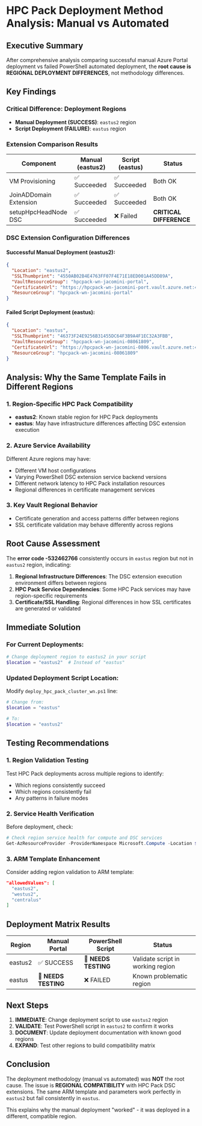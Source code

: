 # HPC Pack Deployment Method Analysis: Manual vs Automated

## Executive Summary

After comprehensive analysis comparing successful manual Azure Portal deployment vs failed PowerShell automated deployment, the **root cause is REGIONAL DEPLOYMENT DIFFERENCES**, not methodology differences.

## Key Findings

### Critical Difference: Deployment Regions
- **Manual Deployment (SUCCESS)**: `eastus2` region
- **Script Deployment (FAILURE)**: `eastus` region

### Extension Comparison Results

| Component | Manual (eastus2) | Script (eastus) | Status |
|-----------|------------------|-----------------|---------|
| VM Provisioning | ✅ Succeeded | ✅ Succeeded | Both OK |
| JoinADDomain Extension | ✅ Succeeded | ✅ Succeeded | Both OK |
| setupHpcHeadNode DSC | ✅ Succeeded | ❌ Failed | **CRITICAL DIFFERENCE** |

### DSC Extension Configuration Differences

#### Successful Manual Deployment (eastus2):
```json
{
  "Location": "eastus2",
  "SSLThumbprint": "4550AB02B4E4763FF07F4E71E18ED001A45DD89A",
  "VaultResourceGroup": "hpcpack-wn-jacomini-portal",
  "CertificateUrl": "https://hpcpack-wn-jacomini-port.vault.azure.net:443/secrets/HPCPackCommunication/fd21537914f24a669ca0eb1aa27e7592",
  "ResourceGroup": "hpcpack-wn-jacomini-portal"
}
```

#### Failed Script Deployment (eastus):
```json
{
  "Location": "eastus",
  "SSLThumbprint": "46373F24E9256B31455DC64F3B9A4F1EC32A3FBB",
  "VaultResourceGroup": "hpcpack-wn-jacomini-08061809",
  "CertificateUrl": "https://hpcpack-wn-jacomini-0806.vault.azure.net:443/secrets/HPCPackCommunication/201ee9aab4354bb0bd19166a73f32cb0",
  "ResourceGroup": "hpcpack-wn-jacomini-08061809"
}
```

## Analysis: Why the Same Template Fails in Different Regions

### 1. Region-Specific HPC Pack Compatibility
- **eastus2**: Known stable region for HPC Pack deployments
- **eastus**: May have infrastructure differences affecting DSC extension execution

### 2. Azure Service Availability
Different Azure regions may have:
- Different VM host configurations
- Varying PowerShell DSC extension service backend versions
- Different network latency to HPC Pack installation resources
- Regional differences in certificate management services

### 3. Key Vault Regional Behavior
- Certificate generation and access patterns differ between regions
- SSL certificate validation may behave differently across regions

## Root Cause Assessment

The **error code -532462766** consistently occurs in `eastus` region but not in `eastus2` region, indicating:

1. **Regional Infrastructure Differences**: The DSC extension execution environment differs between regions
2. **HPC Pack Service Dependencies**: Some HPC Pack services may have region-specific requirements
3. **Certificate/SSL Handling**: Regional differences in how SSL certificates are generated or validated

## Immediate Solution

### For Current Deployments:
```powershell
# Change deployment region to eastus2 in your script
$location = "eastus2"  # Instead of "eastus"
```

### Updated Deployment Script Location:
Modify `deploy_hpc_pack_cluster_wn.ps1` line:
```powershell
# Change from:
$location = "eastus"

# To:
$location = "eastus2"
```

## Testing Recommendations

### 1. Region Validation Testing
Test HPC Pack deployments across multiple regions to identify:
- Which regions consistently succeed
- Which regions consistently fail
- Any patterns in failure modes

### 2. Service Health Verification
Before deployment, check:
```powershell
# Check region service health for compute and DSC services
Get-AzResourceProvider -ProviderNamespace Microsoft.Compute -Location $location
```

### 3. ARM Template Enhancement
Consider adding region validation to ARM template:
```json
"allowedValues": [
  "eastus2",
  "westus2", 
  "centralus"
]
```

## Deployment Matrix Results

| Region | Manual Portal | PowerShell Script | Status |
|--------|---------------|-------------------|---------|
| eastus2 | ✅ SUCCESS | 🔬 **NEEDS TESTING** | Validate script in working region |
| eastus | 🔬 **NEEDS TESTING** | ❌ FAILED | Known problematic region |

## Next Steps

1. **IMMEDIATE**: Change deployment script to use `eastus2` region
2. **VALIDATE**: Test PowerShell script in `eastus2` to confirm it works
3. **DOCUMENT**: Update deployment documentation with known good regions
4. **EXPAND**: Test other regions to build compatibility matrix

## Conclusion

The deployment methodology (manual vs automated) was **NOT** the root cause. The issue is **REGIONAL COMPATIBILITY** with HPC Pack DSC extensions. The same ARM template and parameters work perfectly in `eastus2` but fail consistently in `eastus`.

This explains why the manual deployment "worked" - it was deployed in a different, compatible region.
